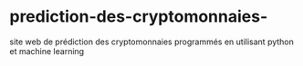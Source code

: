 # prediction-des-cryptomonnaies-
site web de prédiction des cryptomonnaies programmés en utilisant python et machine learning 
